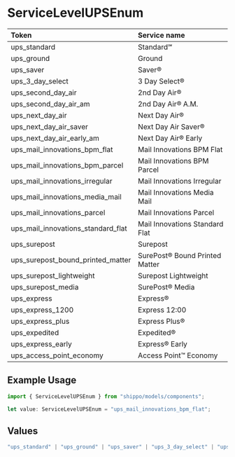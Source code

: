 # ServiceLevelUPSEnum

|Token | Service name|
|:---|:---|
| ups_standard | Standard℠|
| ups_ground | Ground|
| ups_saver | Saver®|
| ups_3_day_select | 3 Day Select®|
| ups_second_day_air | 2nd Day Air®|
| ups_second_day_air_am | 2nd Day Air® A.M.|
| ups_next_day_air | Next Day Air®|
| ups_next_day_air_saver | Next Day Air Saver®|
| ups_next_day_air_early_am | Next Day Air® Early|
| ups_mail_innovations_bpm_flat | Mail Innovations BPM Flat |
| ups_mail_innovations_bpm_parcel | Mail Innovations BPM Parcel |
| ups_mail_innovations_irregular | Mail Innovations Irregular |
| ups_mail_innovations_media_mail | Mail Innovations Media Mail |
| ups_mail_innovations_parcel | Mail Innovations Parcel |
| ups_mail_innovations_standard_flat | Mail Innovations Standard Flat |
| ups_surepost | Surepost|
| ups_surepost_bound_printed_matter | SurePost® Bound Printed Matter|
| ups_surepost_lightweight | Surepost Lightweight|
| ups_surepost_media | SurePost® Media|
| ups_express | Express®|
| ups_express_1200 | Express 12:00|
| ups_express_plus | Express Plus®|
| ups_expedited | Expedited®|
| ups_express_early | Express® Early|
| ups_access_point_economy | Access Point™ Economy|


## Example Usage

```typescript
import { ServiceLevelUPSEnum } from "shippo/models/components";

let value: ServiceLevelUPSEnum = "ups_mail_innovations_bpm_flat";
```

## Values

```typescript
"ups_standard" | "ups_ground" | "ups_saver" | "ups_3_day_select" | "ups_second_day_air" | "ups_second_day_air_am" | "ups_next_day_air" | "ups_next_day_air_saver" | "ups_next_day_air_early_am" | "ups_mail_innovations_bpm_flat" | "ups_mail_innovations_bpm_parcel" | "ups_mail_innovations_irregular" | "ups_mail_innovations_media_mail" | "ups_mail_innovations_parcel" | "ups_mail_innovations_standard_flat" | "ups_surepost" | "ups_surepost_bound_printed_matter" | "ups_surepost_lightweight" | "ups_surepost_media" | "ups_express" | "ups_express_1200" | "ups_express_plus" | "ups_expedited" | "ups_express_early" | "ups_access_point_economy"
```